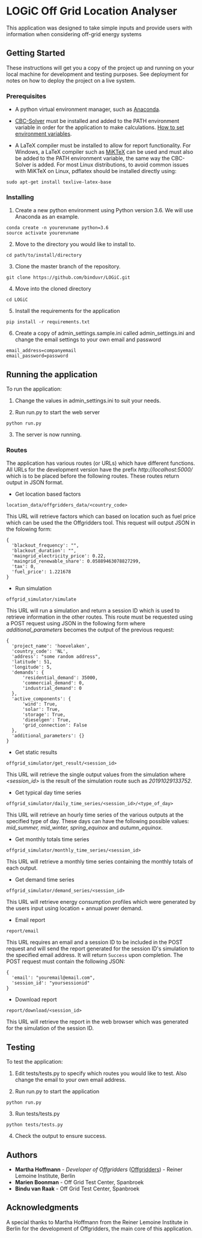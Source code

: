 # LOGiC Off Grid Location Analyser
This application was designed to take simple inputs and provide users with information when considering off-grid energy systems

## Getting Started

These instructions will get you a copy of the project up and running on your local machine for development and testing purposes. See deployment for notes on how to deploy the project on a live system.

### Prerequisites
* A python virtual environment manager, such as [Anaconda](https://www.anaconda.com/distribution/).

* [CBC-Solver](https://ampl.com/dl/open/cbc/) must be installed and added to the PATH environment variable in order for the application to make calculations. [How to set environment variables](http://www.computerhope.com/issues/ch000549.htm).

* A LaTeX compiler must be installed to allow for report functionality. 
For Windows, a LaTeX compiler such as [MiKTeX](https://miktex.org/download) can be used and must also be added to the PATH environment variable, the same way the CBC-Solver is added.
For most Linux distributions, to avoid common issues with MiKTeX on Linux, pdflatex should be installed directly using:
```
sudo apt-get install texlive-latex-base
```

### Installing
1. Create a new python environment using Python version 3.6. We will use Anaconda as an example.
```
conda create -n yourenvname python=3.6
source activate yourenvname
```

2. Move to the directory you would like to install to.
```
cd path/to/install/directory
```

3. Clone the master branch of the repository.
```
git clone https://github.com/binduvr/LOGiC.git
```

4. Move into the cloned directory
```
cd LOGiC
```

5. Install the requirements for the application
```
pip install -r requirements.txt
```

6. Create a copy of admin_settings.sample.ini called admin_settings.ini and change the email settings to your own email and password
```
email_address=companyemail
email_password=password
```

## Running the application
To run the application:
1. Change the values in admin_settings.ini to suit your needs.

2. Run run.py to start the web server
```
python run.py
```

3. The server is now running.

### Routes
The application has various routes (or URLs) which have different functions. All URLs for the development version have the prefix *http://localhost:5000/* which is to be placed before the following routes. These routes return output in JSON format.

* Get location based factors
```
location_data/offgridders_data/<country_code>
```
This URL will retrieve factors which can based on location such as fuel price which can be used the the Offgridders tool.
This request will output JSON in the folowing form:
```
{ 
  'blackout_frequency': "",
  'blackout_duration': "",
  'maingrid_electricity_price': 0.22,
  'maingrid_renewable_share': 0.05889463078827299,
  'tax': 0,
  'fuel_price': 1.221678
}
```


* Run simulation
```
offgrid_simulator/simulate
```
This URL will run a simulation and return a session ID which is used to retrieve information in the other routes. This route must be requested using a POST request using JSON in the following form where *additional_parameters* becomes the output of the previous request:
```
{
  'project_name': 'hoevelaken',
  'country_code': 'NL',
  'address': "some random address",
  'latitude': 51,
  'longitude': 5,
  'demands': {
      'residential_demand': 35000,
      'commercial_demand': 0,
      'industrial_demand': 0
  },
  'active_components': {
      'wind': True,
      'solar': True,
      'storage': True,
      'dieselgen': True,
      'grid_connection': False
  },
  'additional_parameters': {}
}
```


* Get static results
```
offgrid_simulator/get_result/<session_id>
```
This URL will retrieve the single output values from the simulation where *<session_id>* is the result of the simulation route such as *20191029133752*.


* Get typical day time series
```
offgrid_simulator/daily_time_series/<session_id>/<type_of_day>
```
This URL will retrieve an hourly time series of the various outputs at the specified type of day. These days can have the following possible values: *mid_summer, mid_winter, spring_equinox* and *autumn_equinox*.


* Get monthly totals time series
```
offgrid_simulator/monthly_time_series/<session_id>
```
This URL will retrieve a monthly time series containing the monthly totals of each output.


* Get demand time series
```
offgrid_simulator/demand_series/<session_id>
```
This URL will retrieve energy consumption profiles which were generated by the users input using location + annual power demand.


* Email report
```
report/email
```
This URL requires an email and a session ID to be included in the POST request and will send the report generated for the session ID's simulation to the specified email address. It will return `Success` upon completion. The POST request must contain the following JSON:
```
{
  'email': "youremail@email.com",
  'session_id': "yoursessionid"
}
```


* Download report
```
report/download/<session_id>
```
This URL will retrieve the report in the web browser which was generated for the simulation of the session ID.


## Testing
To test the application:
1. Edit tests/tests.py to specify which routes you would like to test. Also change the email to your own email address.

2. Run run.py to start the application
```
python run.py
```

3. Run tests/tests.py
```
python tests/tests.py
```

4. Check the output to ensure success.


## Authors

* **Martha Hoffmann** - *Developer of Offgridders* ([Offgridders](https://github.com/smartie2076/offgridders)) - Reiner Lemoine Institute, Berlin
* **Marien Boonman** - Off Grid Test Center, Spanbroek
* **Bindu van Raak** - Off Grid Test Center, Spanbroek


## Acknowledgments

A special thanks to Martha Hoffmann from the Reiner Lemoine Institute in Berlin for the development of Offgridders, the main core of this application.

